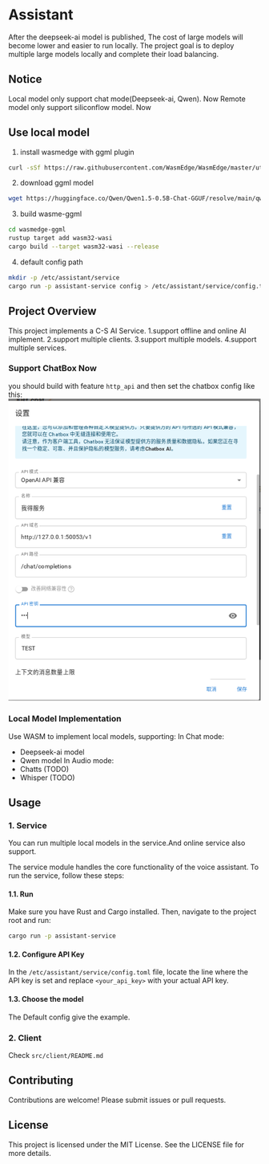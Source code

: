 # Assistant
After the deepseek-ai model is published, The cost of large models will become lower and easier to run locally. The project goal is to deploy multiple large models locally and complete their load balancing.

## Notice
Local model only support chat mode(Deepseek-ai, Qwen). Now
Remote model only support siliconflow model. Now


## Use local model

1. install wasmedge with ggml plugin
``` sh
curl -sSf https://raw.githubusercontent.com/WasmEdge/WasmEdge/master/utils/install.sh | bash -s -- --plugins wasi_nn-ggml
```

2. download ggml model
``` sh
wget https://huggingface.co/Qwen/Qwen1.5-0.5B-Chat-GGUF/resolve/main/qwen1_5-0_5b-chat-q2_k.gguf
```

3. build wasme-ggml
``` sh
cd wasmedge-ggml
rustup target add wasm32-wasi
cargo build --target wasm32-wasi --release
```
4. default config path
``` sh
mkdir -p /etc/assistant/service
cargo run -p assistant-service config > /etc/assistant/service/config.toml
```
## Project Overview

This project implements a C-S AI Service. 
1.support offline and online AI implement. 
2.support multiple clients.
3.support multiple models.
4.support multiple services.

### Support ChatBox Now
you should build with feature `http_api`
and then set the chatbox config like this:
![示例](./images/chatbox.png)


### Local Model Implementation
Use WASM to implement local models, supporting:
In Chat mode:
- Deepseek-ai model
- Qwen model
In Audio mode:
- Chatts (TODO)
- Whisper (TODO)

## Usage

### 1. Service
You can run multiple local models in the service.And online service also support.

The service module handles the core functionality of the voice assistant. To run the service, follow these steps:

#### 1.1. Run

Make sure you have Rust and Cargo installed. Then, navigate to the project root and run:

``` sh
cargo run -p assistant-service
```

#### 1.2. Configure API Key

In the `/etc/assistant/service/config.toml` file, locate the line where the API key is set and replace `<your_api_key>` with your actual API key.

#### 1.3. Choose the model

The Default config give the example.


### 2. Client
Check `src/client/README.md`

## Contributing

Contributions are welcome! Please submit issues or pull requests.

## License

This project is licensed under the MIT License. See the LICENSE file for more details.